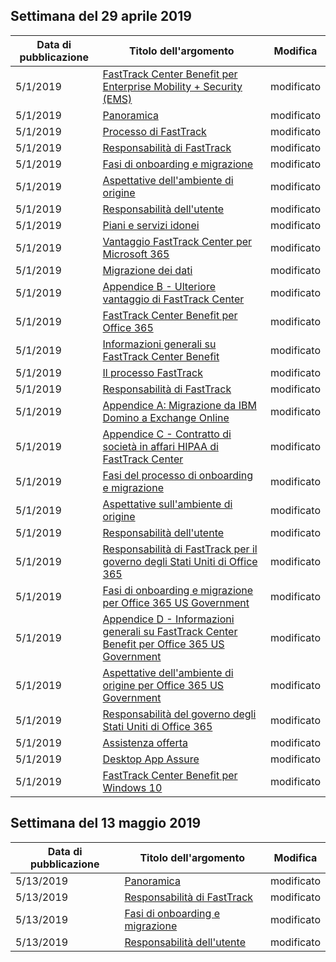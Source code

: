 <!-- This file is generated automatically each week. Changes made to this file will be overwritten.-->




## <a name="week-of-april-29-2019"></a>Settimana del 29 aprile 2019


| Data di pubblicazione |Titolo dell'argomento | Modifica |
|------|------------|--------|
| 5/1/2019 | [FastTrack Center Benefit per Enterprise Mobility + Security (EMS)](/FastTrack/ems-fasttrack-benefit-for-ems) | modificato |
| 5/1/2019 | [Panoramica](/FastTrack/ems-fasttrack-benefit-overview) | modificato |
| 5/1/2019 | [Processo di FastTrack](/FastTrack/ems-fasttrack-process) | modificato |
| 5/1/2019 | [Responsabilità di FastTrack](/FastTrack/ems-fasttrack-responsibilities) | modificato |
| 5/1/2019 | [Fasi di onboarding e migrazione](/FastTrack/ems-onboarding-phases) | modificato |
| 5/1/2019 | [Aspettative dell'ambiente di origine](/FastTrack/ems-source-environment-expectations) | modificato |
| 5/1/2019 | [Responsabilità dell'utente](/FastTrack/ems-your-responsibilities) | modificato |
| 5/1/2019 | [Piani e servizi idonei](/FastTrack/m365-eligible-services-and-plans) | modificato |
| 5/1/2019 | [Vantaggio FastTrack Center per Microsoft 365](/FastTrack/m365-fasttrack-benefit-overview) | modificato |
| 5/1/2019 | [Migrazione dei dati](/FastTrack/o365-data-migration) | modificato |
| 5/1/2019 | [Appendice B - Ulteriore vantaggio di FastTrack Center](/FastTrack/o365-fasttrack-additional-benefits) | modificato |
| 5/1/2019 | [FastTrack Center Benefit per Office 365](/FastTrack/o365-fasttrack-benefit-for-office-365) | modificato |
| 5/1/2019 | [Informazioni generali su FastTrack Center Benefit](/FastTrack/o365-fasttrack-benefit-overview) | modificato |
| 5/1/2019 | [Il processo FastTrack](/FastTrack/o365-fasttrack-process) | modificato |
| 5/1/2019 | [Responsabilità di FastTrack](/FastTrack/o365-fasttrack-responsibilities) | modificato |
| 5/1/2019 | [Appendice A: Migrazione da IBM Domino a Exchange Online](/FastTrack/o365-from-ibm-domino-to-exchange-online) | modificato |
| 5/1/2019 | [Appendice C - Contratto di società in affari HIPAA di FastTrack Center](/FastTrack/o365-hipaa-business-associate-agreement) | modificato |
| 5/1/2019 | [Fasi del processo di onboarding e migrazione](/FastTrack/o365-onboarding-and-migration) | modificato |
| 5/1/2019 | [Aspettative sull'ambiente di origine](/FastTrack/o365-source-environment-expectations) | modificato |
| 5/1/2019 | [Responsabilità dell'utente](/FastTrack/o365-your-responsibilities) | modificato |
| 5/1/2019 | [Responsabilità di FastTrack per il governo degli Stati Uniti di Office 365](/FastTrack/us-gov-appendix-fasttrack-responsibilities) | modificato |
| 5/1/2019 | [Fasi di onboarding e migrazione per Office 365 US Government](/FastTrack/us-gov-appendix-onboarding-and-migration) | modificato |
| 5/1/2019 | [Appendice D - Informazioni generali su FastTrack Center Benefit per Office 365 US Government](/FastTrack/us-gov-appendix-overview) | modificato |
| 5/1/2019 | [Aspettative dell'ambiente di origine per Office 365 US Government](/FastTrack/us-gov-appendix-source-environment-expectations) | modificato |
| 5/1/2019 | [Responsabilità del governo degli Stati Uniti di Office 365](/FastTrack/us-gov-appendix-your-responsibilities) | modificato |
| 5/1/2019 | [Assistenza offerta](/FastTrack/win-10-daa-assistance-offered) | modificato |
| 5/1/2019 | [Desktop App Assure](/FastTrack/win-10-desktop-app-assure) | modificato |
| 5/1/2019 | [FastTrack Center Benefit per Windows 10](/FastTrack/win-10-fasttrack-benefit-for-windows-10) | modificato |


## <a name="week-of-may-13-2019"></a>Settimana del 13 maggio 2019


| Data di pubblicazione |Titolo dell'argomento | Modifica |
|------|------------|--------|
| 5/13/2019 | [Panoramica](/FastTrack/ems-fasttrack-benefit-overview) | modificato |
| 5/13/2019 | [Responsabilità di FastTrack](/FastTrack/ems-fasttrack-responsibilities) | modificato |
| 5/13/2019 | [Fasi di onboarding e migrazione](/FastTrack/ems-onboarding-phases) | modificato |
| 5/13/2019 | [Responsabilità dell'utente](/FastTrack/ems-your-responsibilities) | modificato |
